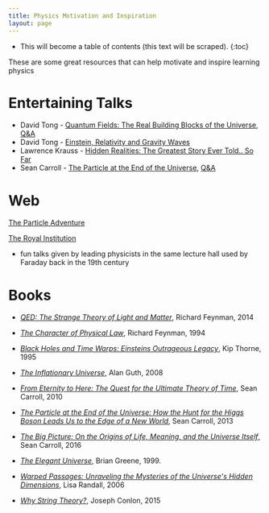 ```yaml
---
title: Physics Motivation and Inspiration
layout: page
---
```


* This will become a table of contents (this text will be scraped).
{:toc}

These are some great resources that can help motivate and inspire learning physics

# Entertaining Talks
* David Tong - [Quantum Fields: The Real Building Blocks of the Universe](https://www.youtube.com/watch?v=zNVQfWC_evg), [Q&A](https://youtu.be/QUMeKDlgKmk)
* David Tong - [Einstein, Relativity and Gravity Waves](https://www.youtube.com/watch?v=G8r9Dg5PBRk)
* Lawrence Krauss - [Hidden Realities: The Greatest Story Ever Told.. So Far](https://www.youtube.com/watch?v=BRNtcj6YRuc)
* Sean Carroll - [The Particle at the End of the Universe](https://www.youtube.com/watch?v=RwdY7Eqyguo), [Q&A](https://www.youtube.com/watch?v=aom5SiHakGM)

# Web

[The Particle Adventure](http://particleadventure.org)

[The Royal Institution](https://www.youtube.com/user/TheRoyalInstitution)
+ fun talks given by leading physicists in the same lecture hall used by Faraday back in the 19th century

# Books

+ [*QED: The Strange Theory of Light and Matter*](https://www.amazon.com/QED-Strange-Theory-Light-Matter/dp/0691164096), Richard Feynman, 2014

+ [*The Character of Physical Law*](https://www.amazon.com/Character-Physical-Law-Richard-Feynman/dp/0679601279), Richard Feynman, 1994

+ [*Black Holes and Time Warps: Einsteins Outrageous Legacy*](https://www.amazon.com/gp/product/0393312763), Kip Thorne, 1995

+ [*The Inflationary Universe*](https://www.amazon.com/Inflationary-Universe-Alan-Guth/dp/0201328402), Alan Guth, 2008

+ [*From Eternity to Here: The Quest for the Ultimate Theory of Time*](https://www.amazon.com/Eternity-Here-Quest-Ultimate-Theory/dp/0452296544), Sean Carroll, 2010

+ [*The Particle at the End of the Universe: How the Hunt for the Higgs Boson Leads Us to the Edge of a New World*](https://www.amazon.com/Particle-End-Universe-Higgs-Boson/dp/0142180300), Sean Carroll, 2013

+ [*The Big Picture: On the Origins of Life, Meaning, and the Universe Itself*](https://www.amazon.com/Big-Picture-Origins-Meaning-Universe/dp/0525954821), Sean Carroll, 2016

+ [*The Elegant Universe*](https://www.amazon.com/Elegant-Universe-Superstrings-Dimensions-Ultimate/dp/039333810X), Brian Greene, 1999.

+ [*Warped Passages: Unraveling the Mysteries of the Universe's Hidden Dimensions*](https://www.amazon.com/Warped-Passages-Unraveling-Mysteries-Dimensions/dp/0060531096), Lisa Randall, 2006

+ [*Why String Theory?*](https://www.amazon.com/Why-String-Theory-Joseph-Conlon/dp/1482242478), Joseph Conlon, 2015
